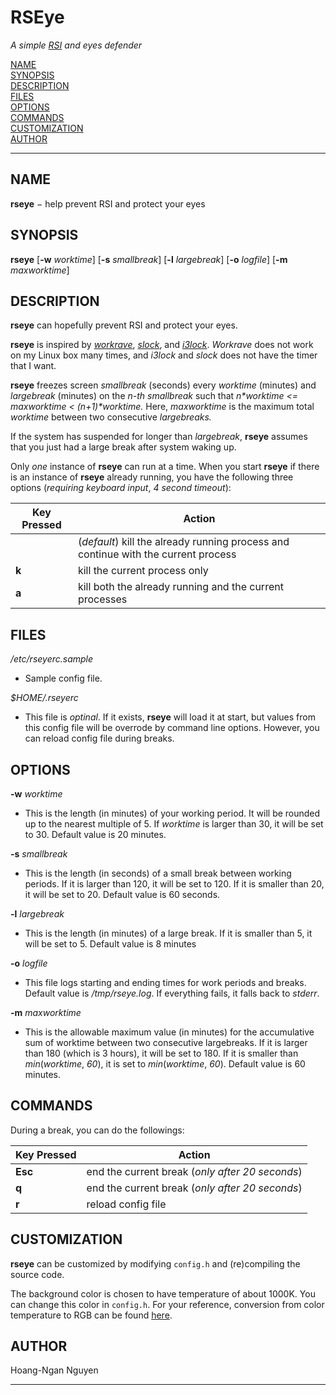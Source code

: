 # RSEye
*A simple [RSI](http://www.nhs.uk/conditions/repetitive-strain-injury/Pages/Introduction.aspx) and eyes defender*

[NAME](#NAME)  
[SYNOPSIS](#SYNOPSIS)  
[DESCRIPTION](#DESCRIPTION)  
[FILES](#FILES)  
[OPTIONS](#OPTIONS)  
[COMMANDS](#COMMANDS)  
[CUSTOMIZATION](#CUSTOMIZATION)  
[AUTHOR](#AUTHOR)  

* * *

## NAME<a name="NAME"></a>

**rseye** − help prevent RSI and protect your eyes

## SYNOPSIS<a name="SYNOPSIS"></a>

**rseye** [**-w** _worktime_] [**-s** _smallbreak_] [**-l** _largebreak_] [**-o** _logfile_] [**-m** _maxworktime_]

## DESCRIPTION<a name="DESCRIPTION"></a>

**rseye** can hopefully prevent RSI and protect your eyes.

**rseye** is inspired by [_workrave_](http://www.workrave.org/), [_slock_](http://tools.suckless.org/slock/), and [_i3lock_](https://i3wm.org/i3lock/). _Workrave_ does not work on my Linux box many times, and _i3lock_ and _slock_ does not have the timer that I want.

**rseye** freezes screen _smallbreak_ (seconds) every _worktime_ (minutes) and _largebreak_ (minutes) on the _n-th smallbreak_ such that _n*worktime <= maxworktime < (n+1)*worktime._ Here, _maxworktime_ is the maximum total _worktime_ between two consecutive _largebreaks._

If the system has suspended for longer than _largebreak_, **rseye** assumes that you just had a large break after system waking up.

Only _one_ instance of **rseye** can run at a time. When you start **rseye** if there is an instance of **rseye** already running, you have the following three options (_requiring keyboard input_, _4 second timeout_):


| Key Pressed | Action |
| --- | --- |
| | (_default_) kill the already running process and continue with the current process |
| **k** | kill the current process only |
| **a** | kill both the already running and the current processes |


## FILES<a name="FILES"></a>

_/etc/rseyerc.sample_

* Sample config file.

_$HOME/.rseyerc_

* This file is _optinal_. If it exists, **rseye** will load it at start, but values from this config file will be overrode by command line options. However, you can reload config file during breaks.

## OPTIONS<a name="OPTIONS"></a>

**-w** _worktime_

* This is the length (in minutes) of your working period. It will be rounded up to the nearest multiple of 5\. If _worktime_ is larger than 30, it will be set to 30\. Default value is 20 minutes.

**-s** _smallbreak_

* This is the length (in seconds) of a small break between working periods. If it is larger than 120, it will be set to 120\. If it is smaller than 20, it will be set to 20\. Default value is 60 seconds.

**-l** _largebreak_

* This is the length (in minutes) of a large break. If it is smaller than 5, it will be set to 5\. Default value is 8 minutes

**-o** _logfile_

* This file logs starting and ending times for work periods and breaks. Default value is _/tmp/rseye.log_. If everything fails, it falls back to _stderr_.

**-m** _maxworktime_

* This is the allowable maximum value (in minutes) for the accumulative sum of worktime between two consecutive largebreaks. If it is larger than 180 (which is 3 hours), it will be set to 180\. If it is smaller than _min_(_worktime_, _60_), it is set to _min_(_worktime_, _60_). Default value is 60 minutes.

## COMMANDS<a name="COMMANDS"></a>

During a break, you can do the followings:


| Key Pressed | Action |
| --- | --- |
| **Esc** | end the current break (_only after 20 seconds_) |
| **q** | end the current break (_only after 20 seconds_) |
| **r** | reload config file |

## CUSTOMIZATION<a name="CUSTOMIZATION"></a>

**rseye** can be customized by modifying `config.h` and (re)compiling the source code.

The background color is chosen to have temperature of about 1000K. You can change this color in `config.h`. For your reference, conversion from color temperature to RGB can be found [here](http://www.vendian.org/mncharity/dir3/blackbody/UnstableURLs/bbr_color.html).

## AUTHOR<a name="AUTHOR"></a>

Hoang-Ngan Nguyen

* * *

